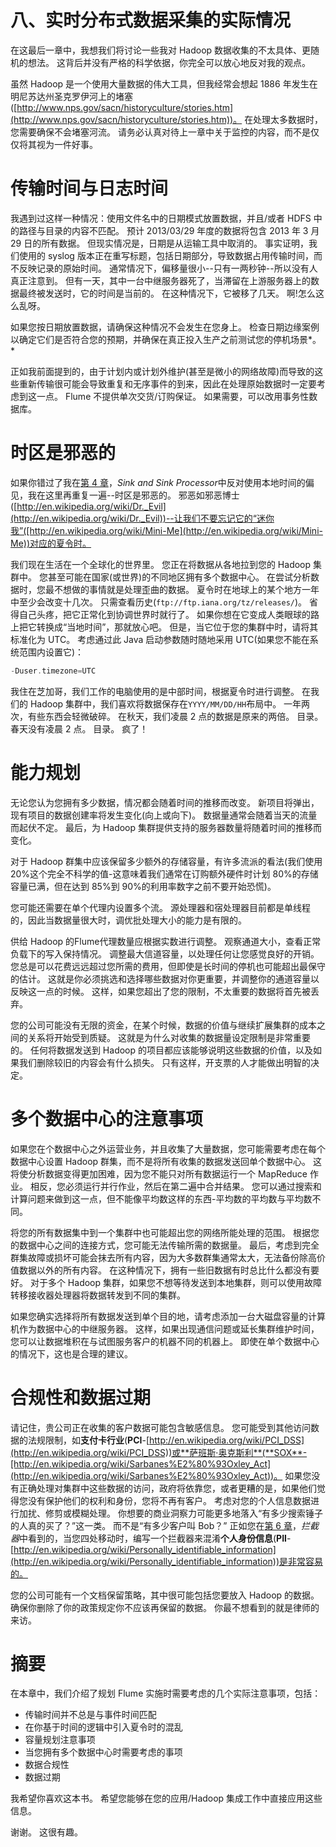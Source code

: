 # 八、实时分布式数据采集的实际情况

在这最后一章中，我想我们将讨论一些我对 Hadoop 数据收集的不太具体、更随机的想法。 这背后并没有严格的科学依据，你完全可以放心地反对我的观点。

虽然 Hadoop 是一个使用大量数据的伟大工具，但我经常会想起 1886 年发生在明尼苏达州圣克罗伊河上的堵塞([http://www.nps.gov/sacn/historyculture/stories.htm](http://www.nps.gov/sacn/historyculture/stories.htm))。 在处理太多数据时，您需要确保不会堵塞河流。 请务必认真对待上一章中关于监控的内容，而不是仅仅将其视为一件好事。

# 传输时间与日志时间

我遇到过这样一种情况：使用文件名中的日期模式放置数据，并且/或者 HDFS 中的路径与目录的内容不匹配。 预计 2013/03/29 年度的数据将包含 2013 年 3 月 29 日的所有数据。 但现实情况是，日期是从运输工具中取消的。 事实证明，我们使用的 syslog 版本正在重写标题，包括日期部分，导致数据占用传输时间，而不反映记录的原始时间。 通常情况下，偏移量很小--只有一两秒钟--所以没有人真正注意到。 但有一天，其中一台中继服务器死了，当滞留在上游服务器上的数据最终被发送时，它的时间是当前的。 在这种情况下，它被移了几天。 啊!怎么这么乱呀。

如果您按日期放置数据，请确保这种情况不会发生在您身上。 检查日期边缘案例以确定它们是否符合您的预期，并确保在真正投入生产之前测试您的停机场景*。*

正如我前面提到的，由于计划内或计划外维护(甚至是微小的网络故障)而导致的这些重新传输很可能会导致重复和无序事件的到来，因此在处理原始数据时一定要考虑到这一点。 Flume 不提供单次交货/订购保证。 如果需要，可以改用事务性数据库。

# 时区是邪恶的

如果你错过了我在[第 4 章](4.html "Chapter 4. Sinks and Sink Processors")，*Sink and Sink Processor*中反对使用本地时间的偏见，我在这里再重复一遍--时区是邪恶的。 邪恶如邪恶博士([http://en.wikipedia.org/wiki/Dr._Evil](http://en.wikipedia.org/wiki/Dr._Evil))--让我们不要忘记它的“迷你我”([http://en.wikipedia.org/wiki/Mini-Me](http://en.wikipedia.org/wiki/Mini-Me))对应的夏令时。

我们现在生活在一个全球化的世界里。 您正在将数据从各地拉到您的 Hadoop 集群中。 您甚至可能在国家(或世界)的不同地区拥有多个数据中心。 在尝试分析数据时，您最不想做的事情就是处理歪曲的数据。 夏令时在地球上的某个地方一年中至少会改变十几次。 只需查看历史(`ftp://ftp.iana.org/tz/releases/`)。 省得自己头疼，把它正常化到协调世界时就行了。 如果你想在它变成人类眼球的路上把它转换成“当地时间”，那就放心吧。 但是，当它位于您的集群中时，请将其标准化为 UTC。 考虑通过此 Java 启动参数随时随地采用 UTC(如果您不能在系统范围内设置它)：

```scala
-Duser.timezone=UTC
```

我住在芝加哥，我们工作的电脑使用的是中部时间，根据夏令时进行调整。 在我们的 Hadoop 集群中，我们喜欢将数据保存在`YYYY/MM/DD/HH`布局中。 一年两次，有些东西会轻微破碎。 在秋天，我们凌晨 2 点的数据是原来的两倍。 目录。 春天没有凌晨 2 点。 目录。 疯了！

# 能力规划

无论您认为您拥有多少数据，情况都会随着时间的推移而改变。 新项目将弹出，现有项目的数据创建率将发生变化(向上或向下)。 数据量通常会随着当天的流量而起伏不定。 最后，为 Hadoop 集群提供支持的服务器数量将随着时间的推移而变化。

对于 Hadoop 群集中应该保留多少额外的存储容量，有许多流派的看法(我们使用 20%这个完全不科学的值-这意味着我们通常在订购额外硬件时计划 80%的存储容量已满，但在达到 85%到 90%的利用率数字之前不要开始恐慌)。

您可能还需要在单个代理内设置多个流。 源处理器和宿处理器目前都是单线程的，因此当数据量很大时，调优批处理大小的能力是有限的。

供给 Hadoop 的Flume代理数量应根据实数进行调整。 观察通道大小，查看正常负载下的写入保持情况。 调整最大信道容量，以处理任何让您感觉良好的开销。 您总是可以花费远远超过您所需的费用，但即使是长时间的停机也可能超出最保守的估计。 这就是你必须挑选和选择哪些数据对你更重要，并调整你的通道容量以反映这一点的时候。 这样，如果您超出了您的限制，不太重要的数据将首先被丢弃。

您的公司可能没有无限的资金，在某个时候，数据的价值与继续扩展集群的成本之间的关系将开始受到质疑。 这就是为什么对收集的数据量设定限制是非常重要的。 任何将数据发送到 Hadoop 的项目都应该能够说明这些数据的价值，以及如果我们删除较旧的内容会有什么损失。 只有这样，开支票的人才能做出明智的决定。

# 多个数据中心的注意事项

如果您在个数据中心之外运营业务，并且收集了大量数据，您可能需要考虑在每个数据中心设置 Hadoop 群集，而不是将所有收集的数据发送回单个数据中心。 这将使分析数据变得更加困难，因为您不能只对所有数据运行一个 MapReduce 作业。 相反，您必须运行并行作业，然后在第二遍中合并结果。 您可以通过搜索和计算问题来做到这一点，但不能像平均数这样的东西-平均数的平均数与平均数不同。

将您的所有数据集中到一个集群中也可能超出您的网络所能处理的范围。 根据您的数据中心之间的连接方式，您可能无法传输所需的数据量。 最后，考虑到完全群集故障或损坏可能会抹去所有内容，因为大多数群集通常太大，无法备份除高价值数据以外的所有内容。 在这种情况下，拥有一些旧数据有时总比什么都没有要好。 对于多个 Hadoop 集群，如果您不想等待发送到本地集群，则可以使用故障转移接收器处理器将数据转发到不同的集群。

如果您确实选择将所有数据发送到单个目的地，请考虑添加一台大磁盘容量的计算机作为数据中心的中继服务器。 这样，如果出现通信问题或延长集群维护时间，您可以让数据堆积在与试图服务客户的机器不同的机器上。 即使在单个数据中心的情况下，这也是合理的建议。

# 合规性和数据过期

请记住，贵公司正在收集的客户数据可能包含敏感信息。 您可能受到其他访问数据的法规限制，如**支付卡行业**(**PCI**-[http://en.wikipedia.org/wiki/PCI_DSS](http://en.wikipedia.org/wiki/PCI_DSS))或**萨班斯·奥克斯利**(**SOX**-[http://en.wikipedia.org/wiki/Sarbanes%E2%80%93Oxley_Act](http://en.wikipedia.org/wiki/Sarbanes%E2%80%93Oxley_Act))。 如果您没有正确处理对集群中这些数据的访问，政府将依靠您，或者更糟的是，如果他们觉得您没有保护他们的权利和身份，您将不再有客户。 考虑对您的个人信息数据进行加扰、修剪或模糊处理。 你想要的商业洞察力可能更多地落入“有多少搜索锤子的人真的买了？”这一类。 而不是“有多少客户叫 Bob？” 正如您在[第 6 章](6.html "Chapter 6. Interceptors, ETL, and Routing")，*拦截器*中看到的，当您四处移动时，编写一个拦截器来混淆**个人身份信息**(**PII**-[http://en.wikipedia.org/wiki/Personally_identifiable_information](http://en.wikipedia.org/wiki/Personally_identifiable_information))是非常容易的。

您的公司可能有一个文档保留策略，其中很可能包括您要放入 Hadoop 的数据。 确保你删除了你的政策规定你不应该再保留的数据。 你最不想看到的就是律师的来访。

# 摘要

在本章中，我们介绍了规划 Flume 实施时需要考虑的几个实际注意事项，包括：

*   传输时间并不总是与事件时间匹配
*   在你基于时间的逻辑中引入夏令时的混乱
*   容量规划注意事项
*   当您拥有多个数据中心时需要考虑的事项
*   数据合规性
*   数据过期

我希望你喜欢这本书。 希望您能够在您的应用/Hadoop 集成工作中直接应用这些信息。

谢谢。 这很有趣。